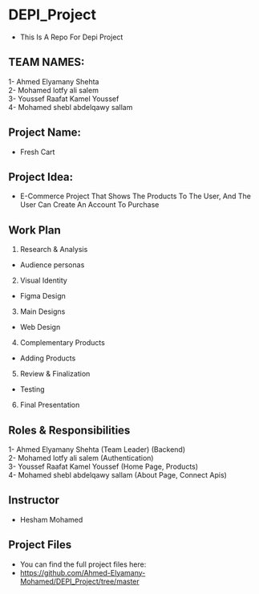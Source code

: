 # DEPI_Project
- This Is A Repo For Depi Project 

## **TEAM NAMES:**
1- Ahmed Elyamany Shehta\
2- Mohamed lotfy ali salem\
3- Youssef Raafat Kamel Youssef\
4- Mohamed shebl abdelqawy sallam

## **Project Name:**
- Fresh Cart
## **Project Idea:**
- E-Commerce Project That Shows The Products To The User, And The User Can Create An Account To Purchase 


## Work Plan
1. Research & Analysis
- Audience personas
2. Visual Identity
- Figma Design
3. Main Designs
- Web Design
4. Complementary Products
- Adding Products
5. Review & Finalization
- Testing
6. Final Presentation

## Roles & Responsibilities
1- Ahmed Elyamany Shehta (Team Leader) (Backend)\
2- Mohamed lotfy ali salem (Authentication)\
3- Youssef Raafat Kamel Youssef (Home Page, Products)\
4- Mohamed shebl abdelqawy sallam (About Page, Connect Apis)

## Instructor
- Hesham Mohamed

## Project Files
- You can find the full project files here:
- https://github.com/Ahmed-Elyamany-Mohamed/DEPI_Project/tree/master

